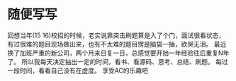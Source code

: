 # 随便写写
回想当年(15 16)校招的时候，老实说靠突击刷题算是入了个门，面试很看状态，有过很难的题目现场做出来，也有不太难的题目愣是脑袋一抽，欲哭无泪。
最近换了加班严重的新公司，两个月来日复一日，总感觉要开始一年经验往后重复N年了。
所以我每天决定抽出一定的时间，看书、看源码、思考、总结、刷题。
每过一段时间，看看自己没有在虚度。
享受AC的乐趣吧